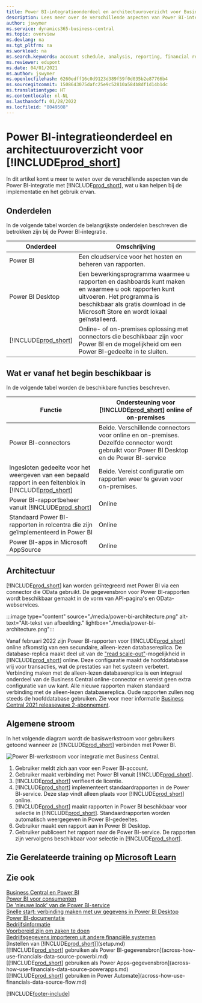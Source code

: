 ```yaml
---
title: Power BI-integratieonderdeel en architectuuroverzicht voor Business Central | Microsoft Docs
description: Lees meer over de verschillende aspecten van Power BI-integratie met Business Central.
author: jswymer
ms.service: dynamics365-business-central
ms.topic: overview
ms.devlang: na
ms.tgt_pltfrm: na
ms.workload: na
ms.search.keywords: account schedule, analysis, reporting, financial report, business intelligence, KPI
ms.reviewer: edupont
ms.date: 04/01/2021
ms.author: jswymer
ms.openlocfilehash: 6260edff16c0d9123d389f59f0d035b2e87766b4
ms.sourcegitcommit: 1508643075dafc25e9c52810a584b8df1d14b1dc
ms.translationtype: HT
ms.contentlocale: nl-NL
ms.lasthandoff: 01/28/2022
ms.locfileid: "8049508"
---
```

# <a name="power-bi-integration-component-and-architecture-overview-for-prod_short"></a>Power BI-integratieonderdeel en architectuuroverzicht voor [!INCLUDE[prod_short](includes/prod_short.md)]

In dit artikel komt u meer te weten over de verschillende aspecten van de Power BI-integratie met [!INCLUDE[prod_short](includes/prod_short.md)], wat u kan helpen bij de implementatie en het gebruik ervan.

## <a name="components"></a>Onderdelen

In de volgende tabel worden de belangrijkste onderdelen beschreven die betrokken zijn bij de Power BI-integratie.

|Onderdeel|Omschrijving|
|---------|-----------|
|Power BI|Een cloudservice voor het hosten en beheren van rapporten.|
|Power BI Desktop|Een bewerkingsprogramma waarmee u rapporten en dashboards kunt maken en waarmee u ook rapporten kunt uitvoeren. Het programma is beschikbaar als gratis download in de Microsoft Store en wordt lokaal geïnstalleerd.|
|[!INCLUDE[prod_short](includes/prod_short.md)]|Online- of on-premises oplossing met connectors die beschikbaar zijn voor Power BI en de mogelijkheid om een Power BI-gedeelte in te sluiten.|

## <a name="whats-available-from-the-start"></a>Wat er vanaf het begin beschikbaar is

In de volgende tabel worden de beschikbare functies beschreven.

|Functie|Ondersteuning voor [!INCLUDE[prod_short](includes/prod_short.md)] online of on-premises|
|-------|---------------------|
|Power BI-connectors|Beide. Verschillende connectors voor online en on-premises. Dezelfde connector wordt gebruikt voor Power BI Desktop en de Power BI-service |
|Ingesloten gedeelte voor het weergeven van een bepaald rapport in een feitenblok in [!INCLUDE[prod_short](includes/prod_short.md)]|Beide. Vereist configuratie om rapporten weer te geven voor on-premises.|
|Power BI-rapportbeheer vanuit [!INCLUDE[prod_short](includes/prod_short.md)]|Online|
|Standaard Power BI-rapporten in rolcentra die zijn geïmplementeerd in Power BI|Online|
|Power BI-apps in Microsoft AppSource|Online|

## <a name="architecture"></a>Architectuur

[!INCLUDE[prod_short](includes/prod_short.md)] kan worden geïntegreerd met Power BI via een connector die OData gebruikt. De gegevensbron voor Power BI-rapporten wordt beschikbaar gemaakt in de vorm van API-pagina's en OData-webservices.

:::image type="content" source="./media/power-bi-architecture.png" alt-text="Alt-tekst van afbeelding." lightbox="./media/power-bi-architecture.png":::

Vanaf februari 2022 zijn Power BI-rapporten voor [!INCLUDE[prod_short](includes/prod_short.md)] online afkomstig van een secundaire, alleen-lezen databasereplica. De database-replica maakt deel uit van de ["read scale-out"](/dynamics365/business-central/dev-itpro/administration/database-read-scale-out-overview)-mogelijkheid in [!INCLUDE[prod_short](includes/prod_short.md)] online. Deze configuratie maakt de hoofddatabase vrij voor transacties, wat de prestaties van het systeem verbetert. Verbinding maken met de alleen-lezen databasereplica is een integraal onderdeel van de Business Central online-connector en vereist geen extra configuratie van uw kant. Alle nieuwe rapporten maken standaard verbinding met de alleen-lezen databasereplica. Oude rapporten zullen nog steeds de hoofddatabase gebruiken. Zie voor meer informatie [Business Central 2021 releasewave 2-abonnement](/dynamics365-release-plan/2021wave2/smb/dynamics365-business-central/use-secondary-read-only-database-power-bi-reporting).

## <a name="general-flow"></a>Algemene stroom

In het volgende diagram wordt de basiswerkstroom voor gebruikers getoond wanneer ze [!INCLUDE[prod_short](includes/prod_short.md)] verbinden met Power BI.

![Power BI-werkstroom voor integratie met Business Central.](./media/power-bi-flow.png)

1. Gebruiker meldt zich aan voor een Power BI-account.
2. Gebruiker maakt verbinding met Power BI vanuit [!INCLUDE[prod_short](includes/prod_short.md)].
3. [!INCLUDE[prod_short](includes/prod_short.md)] verifieert de licentie.
4. [!INCLUDE[prod_short](includes/prod_short.md)] implementeert standaardrapporten in de Power BI-service. Deze stap vindt alleen plaats voor [!INCLUDE[prod_short](includes/prod_short.md)] online.
5. [!INCLUDE[prod_short](includes/prod_short.md)] maakt rapporten in Power BI beschikbaar voor selectie in [!INCLUDE[prod_short](includes/prod_short.md)]. Standaardrapporten worden automatisch weergegeven in Power BI-gedeeltes.
6. Gebruiker maakt een rapport aan in Power BI Desktop.
7. Gebruiker publiceert het rapport naar de Power BI-service. De rapporten zijn vervolgens beschikbaar voor selectie in [!INCLUDE[prod_short](includes/prod_short.md)].

## <a name="see-related-training-at-microsoft-learn"></a>Zie Gerelateerde training op [Microsoft Learn](/learn/modules/configure-powerbi-excel-dynamics-365-business-central/index)

## <a name="see-also"></a>Zie ook

[Business Central en Power BI](admin-powerbi.md)  
[Power BI voor consumenten](/power-bi/consumer/end-user-consumer)  
[De 'nieuwe look' van de Power BI-service](/power-bi/service-new-look)  
[Snelle start: verbinding maken met uw gegevens in Power BI Desktop](/power-bi/desktop-quickstart-connect-to-data)  
[Power BI-documentatie](/power-bi/)  
[Bedrijfsinformatie](bi.md)  
[Voorbereid zijn om zaken te doen](ui-get-ready-business.md)  
[Bedrijfsgegevens importeren uit andere financiële systemen](across-import-data-configuration-packages.md)  
[Instellen van [!INCLUDE[prod_short](includes/prod_short.md)]](setup.md)  
[[!INCLUDE[prod_short](includes/prod_short.md)] gebruiken als Power BI-gegevensbron](across-how-use-financials-data-source-powerbi.md)  
[[!INCLUDE[prod_short](includes/prod_short.md)] gebruiken als Power Apps-gegevensbron](across-how-use-financials-data-source-powerapps.md)  
[[!INCLUDE[prod_short](includes/prod_short.md)] gebruiken in Power Automate](across-how-use-financials-data-source-flow.md)  


[!INCLUDE[footer-include](includes/footer-banner.md)]